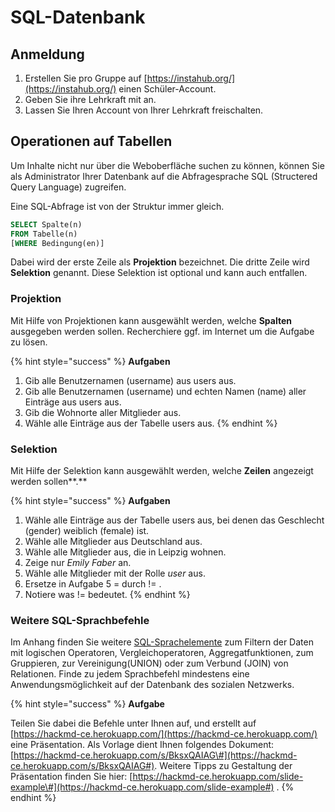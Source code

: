 # SQL-Datenbank

## Anmeldung

1. Erstellen Sie pro Gruppe auf [https://instahub.org/](https://instahub.org/) einen Schüler-Account. 
2. Geben Sie ihre Lehrkraft mit an.
3. Lassen Sie Ihren Account von Ihrer Lehrkraft freischalten.

## Operationen auf Tabellen

Um Inhalte nicht nur über die Weboberfläche suchen zu können, können Sie als Administrator Ihrer Datenbank auf die Abfragesprache SQL \(Structered Query Language\) zugreifen.

Eine SQL-Abfrage ist von der Struktur immer gleich.

```sql
SELECT Spalte(n)
FROM Tabelle(n)
[WHERE Bedingung(en)]
```



Dabei wird der erste Zeile als **Projektion** bezeichnet. Die dritte Zeile wird **Selektion** genannt. Diese Selektion ist optional und kann auch entfallen.

### Projektion

Mit Hilfe von Projektionen kann ausgewählt werden, welche **Spalten** ausgegeben werden sollen. Recherchiere ggf. im Internet um die Aufgabe zu lösen.

{% hint style="success" %}
**Aufgaben**

1. Gib alle Benutzernamen \(username\) aus users aus.
2. Gib alle Benutzernamen \(username\) und echten Namen \(name\) aller Einträge aus users aus.
3. Gib die Wohnorte aller Mitglieder aus.
4. Wähle alle Einträge aus der Tabelle users aus.
{% endhint %}

### Selektion

Mit Hilfe der Selektion kann ausgewählt werden, welche **Zeilen** angezeigt werden sollen**.**



{% hint style="success" %}
**Aufgaben**

1. Wähle alle Einträge aus der Tabelle users aus, bei denen das Geschlecht \(gender\) weiblich \(female\) ist.
2. Wähle alle Mitglieder aus Deutschland aus.
3. Wähle alle Mitglieder aus, die in Leipzig wohnen.
4. Zeige nur _Emily Faber_ an.
5. Wähle alle Mitglieder mit der Rolle _user_ aus.
6. Ersetze in Aufgabe 5 = durch != .
7. Notiere was != bedeutet.
{% endhint %}

### Weitere SQL-Sprachbefehle

Im Anhang finden Sie weitere [SQL-Sprachelemente](../../anhang/sql-sprachelemente.md) zum Filtern der Daten mit logischen Operatoren, Vergleichoperatoren, Aggregatfunktionen, zum Gruppieren, zur Vereinigung\(UNION\) oder zum Verbund \(JOIN\) von Relationen. Finde zu jedem Sprachbefehl mindestens eine Anwendungsmöglichkeit auf der Datenbank des sozialen Netzwerks. 

{% hint style="success" %}
**Aufgabe**

Teilen Sie dabei die Befehle unter Ihnen auf, und erstellt auf [https://hackmd-ce.herokuapp.com/](https://hackmd-ce.herokuapp.com/) eine Präsentation. Als Vorlage dient Ihnen folgendes Dokument: [https://hackmd-ce.herokuapp.com/s/BksxQAIAG\#](https://hackmd-ce.herokuapp.com/s/BksxQAIAG#). Weitere Tipps zu Gestaltung der Präsentation  finden Sie hier: [https://hackmd-ce.herokuapp.com/slide-example\#](https://hackmd-ce.herokuapp.com/slide-example#) .
{% endhint %}



